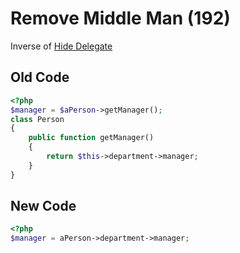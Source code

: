 # Remove Middle Man (192)

Inverse of [Hide Delegate](189%20-%20Hide%20Delegate.md)

## Old Code

```php
<?php
$manager = $aPerson->getManager();
class Person
{
    public function getManager()
    {
        return $this->department->manager;
    }
}
```

## New Code

```php
<?php
$manager = aPerson->department->manager;
```